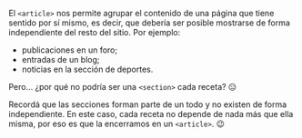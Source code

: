 El `<article>` nos permite agrupar el contenido de una página que tiene sentido por sí mismo, es decir, que debería ser posible mostrarse de forma independiente del resto del sitio. Por ejemplo:

* publicaciones en un foro;
* entradas de un blog;
* noticias en la sección de deportes.

Pero… ¿por qué no podría ser una `<section>` cada receta? :expressionless:

Recordá que las secciones forman parte de un todo y no existen de forma independiente. En este caso, cada receta no depende de nada más que ella misma, por eso es que la encerramos en un `<article>`. :wink:
